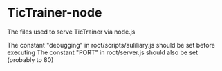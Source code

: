 # TicTrainer-node
The files used to serve TicTrainer via node.js

The constant "debugging" in root/scripts/auliliary.js should be set before executing
The constant "PORT" in root/server.js should also be set (probably to 80)
